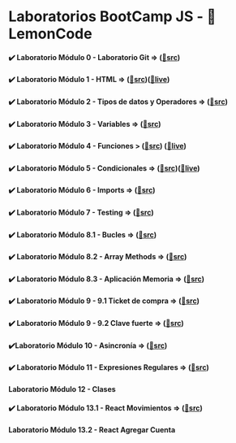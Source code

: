 # Laboratorios BootCamp JS - 🍋 LemonCode
#### ✔️ Laboratorio Módulo 0 - Laboratorio Git => ([📁src](https://github.com/oleojake/lab_00))
#### ✔️ Laboratorio Módulo 1 - HTML => ([📁src](https://github.com/oleojake/bootcampjs-lemoncode/tree/main/lab_01))([🚀live](https://lemoncodelab01.netlify.app/))
#### ✔️ Laboratorio Módulo 2 - Tipos de datos y Operadores => ([📁src](https://github.com/oleojake/bootcampjs-lemoncode/tree/main/lab_02))		
#### ✔️ Laboratorio Módulo 3 - Variables => ([📁src](https://github.com/oleojake/bootcampjs-lemoncode/tree/main/lab_03))					
#### ✔️ Laboratorio Módulo 4 - Funciones > ([📁src](https://github.com/oleojake/bootcampjs-lemoncode/tree/main/lab_04)) ([🚀live](https://next-turn.netlify.app/)) 									
#### ✔️ Laboratorio Módulo 5 - Condicionales => ([📁src](https://github.com/oleojake/bootcampjs-lemoncode/tree/main/lab_05))([🚀live](https://solitario75.netlify.app)) 			


#### ✔️ Laboratorio Módulo 6 - Imports => ([📁src](https://github.com/oleojake/bootcampjs-lemoncode/tree/main/lab_06))	
#### ✔️ Laboratorio Módulo 7 - Testing => ([📁src](https://github.com/oleojake/bootcampjs-lemoncode/tree/main/lab_07))		
#### ✔️ Laboratorio Módulo 8.1 - Bucles => ([📁src](https://github.com/oleojake/bootcampjs-lemoncode/tree/main/lab_08_01))		
#### ✔️ Laboratorio Módulo 8.2 - Array Methods => ([📁src](https://github.com/oleojake/bootcampjs-lemoncode/tree/main/lab_08_02))		
#### ✔️ Laboratorio Módulo 8.3 - Aplicación Memoria => ([📁src](https://github.com/oleojake/bootcampjs-lemoncode/tree/main/lab_08_03))				
#### ✔️ Laboratorio Módulo 9 - 9.1 Ticket de compra	=> ([📁src](https://github.com/oleojake/bootcampjs-lemoncode/tree/main/lab_09_01))		
#### ✔️ Laboratorio Módulo 9 - 9.2 Clave fuerte => ([📁src](https://github.com/oleojake/bootcampjs-lemoncode/tree/main/lab_09_02))			
#### ✔️Laboratorio Módulo 10 - Asincronía => ([📁src](https://github.com/oleojake/bootcampjs-lemoncode/tree/main/lab_10))					
#### ✔️ Laboratorio Módulo 11 - Expresiones Regulares => ([📁src](https://github.com/oleojake/bootcampjs-lemoncode/tree/main/lab_11))			
#### Laboratorio Módulo 12 - Clases	 
#### ✔️ Laboratorio Módulo 13.1 - React Movimientos => ([📁src](https://github.com/oleojake/bootcampjs-lemoncode/tree/main/lab_13_01))	
#### Laboratorio Módulo 13.2 - React Agregar Cuenta